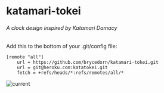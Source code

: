 katamari-tokei
==============

###### A clock design inspired by Katamari Damacy

Add this to the bottom of your .git/config file:
```
[remote "all"]
	url = https://github.com/brycedorn/katamari-tokei.git
	url = git@heroku.com:katatokei.git
	fetch = +refs/heads/*:refs/remotes/all/*
```
  

![current](<http://i.imgur.com/2305hr5.png>)
